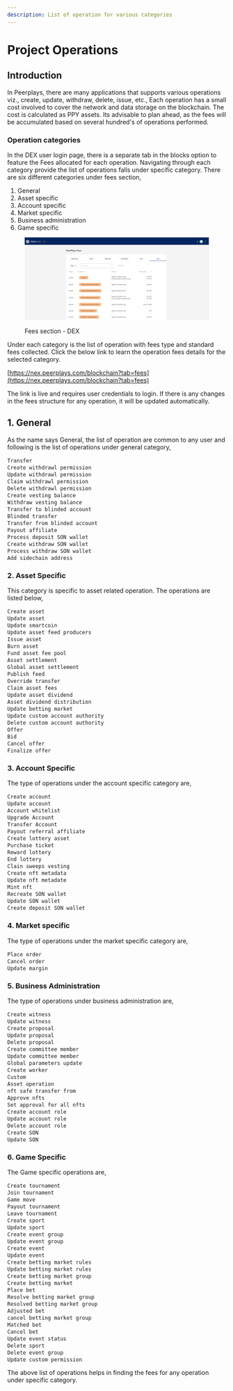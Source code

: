 ```yaml
---
description: List of operation for various categories
---
```


# Project Operations

## Introduction

In Peerplays, there are many applications that supports various operations viz., create, update, withdraw, delete, issue, etc., Each operation has a small cost involved to cover the network and data storage on the blockchain. The cost is calculated as PPY assets. Its advisable to plan ahead, as the fees will be accumulated based on several hundred's of operations performed.

### Operation categories

In the DEX user login page, there is a separate tab in the blocks option to feature the Fees allocated for each operation. Navigating through each category provide the list of operations falls under specific category. There are six different categories under fees section,

1. General
2. Asset specific
3. Account specific
4. Market specific
5. Business administration
6. Game specific

<figure><img src="../.gitbook/assets/Fees-Dex.JPG" alt=""><figcaption><p>Fees section - DEX </p></figcaption></figure>

Under each category is the list of operation with fees type and standard fees collected. Click the below link to learn the operation fees details for the selected category.

[https://nex.peerplays.com/blockchain?tab=fees](https://nex.peerplays.com/blockchain?tab=fees)

The link is live and requires user credentials to login. If there is any changes in the fees structure for any operation, it will be updated automatically.

## 1. General

As the name says General, the list of operation are common to any user and following is the list of operations under general category,

```
Transfer
Create withdrawl permission
Update withdrawl permission
Claim withdrawl permission
Delete withdrawl permission
Create vesting balance
Withdraw vesting balance
Transfer to blinded account
Blinded transfer
Transfer from blinded account
Payout affiliate
Process deposit SON wallet
Create withdraw SON wallet
Process withdraw SON wallet
Add sidechain address
```

### 2. Asset Specific

This category is specific to asset related operation. The operations are listed below,

```
Create asset
Update asset
Update smartcoin
Update asset feed producers
Issue asset
Burn asset
Fund asset fee pool
Asset settlement
Global asset settlement
Publish feed
Override transfer
Claim asset fees
Update asset dividend
Asset dividend distribution
Update betting market
Update custom account authority
Delete custom account authority
Offer
Bid
Cancel offer
Finalize offer
```

### 3. Account Specific

The type of operations under the account specific category are,

```
Create account
Update account
Account whitelist
Upgrade Account
Transfer Account
Payout referral affiliate
Create lottery asset
Purchase ticket
Reward lottery
End lottery
Clain sweeps vesting
Create nft metadata
Update nft metadate
Mint nft
Recreate SON wallet
Update SON wallet
Create deposit SON wallet
```

### 4. Market specific&#x20;

The type of operations under the market specific category are,

```
Place order
Cancel order
Update margin
```

### 5. Business Administration

The type of operations under business administration are,

```
Create witness
Update witness
Create proposal
Update proposal
Delete proposal
Create committee member
Update committee member
Global parameters update
Create worker
Custom
Asset operation
nft safe transfer from
Approve nfts
Set approval for all nfts
Create account role
Update account role
Delete account role
Create SON
Update SON
```

### 6. Game Specific

The Game specific operations are,

```
Create tournament
Join tournament
Game move
Payout tournament
Leave tournament
Create sport
Update sport
Create event group
Update event group
Create event
Update event
Create betting market rules
Update betting market rules
Create betting market group
Create betting market
Place bet
Resolve betting market group
Resolved betting market group
Adjusted bet
cancel betting market group
Matched bet
Cancel bet
Update event status
Delete sport
Delete event group
Update custom permission
```

The above list of operations helps in finding the fees for any operation under specific category.

